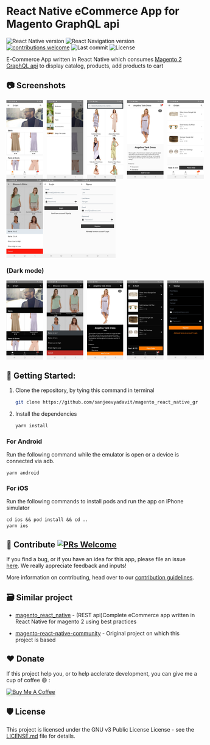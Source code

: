 # React Native eCommerce App for Magento GraphQL api

![React Native version](https://img.shields.io/github/package-json/dependency-version/sanjeevyadavit/magento_react_native_graphql/react-native)
![React Navigation version](https://img.shields.io/github/package-json/dependency-version/sanjeevyadavit/magento_react_native_graphql/@react-navigation/native?label=react-navigation)
[![contributions welcome](https://img.shields.io/badge/contributions-welcome-brightgreen.svg?style=flat)](https://github.com/sanjeevyadavit/magento_react_native_graphql/issues)
![Last commit](https://img.shields.io/github/last-commit/sanjeevyadavit/magento_react_native_graphql)
![License](https://img.shields.io/github/license/sanjeevyadavit/magento_react_native_graphql)


E-Commerce App written in React Native which consumes [Magento 2 GraphQL api](https://devdocs.magento.com/guides/v2.4/graphql/) to display catalog, products, add products to cart

## :camera: Screenshots

<div style="display:flex;" >
  <img src=".github/screenshots/light/1.jpg" width="19%" >
  <img src=".github/screenshots/light/2.jpg" style="margin-left:10px;" width="19%" >
  <img src=".github/screenshots/light/3.jpg" style="margin-left:10px;" width="19%" >
  <img src=".github/screenshots/light/4.jpg" style="margin-left:10px;" width="19%" >
  <img src=".github/screenshots/light/5.jpg" style="margin-left:10px;" width="19%" >
</div>

<div style="display:flex;" >
  <img src=".github/screenshots/light/6.jpg" width="19%" >
  <img src=".github/screenshots/light/7.jpg" width="19%" >
  <img src=".github/screenshots/light/8.jpg" width="19%" >
</div>

### (Dark mode)

<div style="display:flex;" >
  <img src=".github/screenshots/dark/1.jpg" width="19%" >
  <img src=".github/screenshots/dark/2.jpg" style="margin-left:10px;" width="19%" >
  <img src=".github/screenshots/dark/3.jpg" style="margin-left:10px;" width="19%" >
  <img src=".github/screenshots/dark/4.jpg" style="margin-left:10px;" width="19%" >
  <img src=".github/screenshots/dark/5.jpg" style="margin-left:10px;" width="19%" >
</div>

## 🚀 Getting Started:

1. Clone the repository, by tying this command in terminal

    ```sh
    git clone https://github.com/sanjeevyadavit/magento_react_native_graphql.git && cd magento_react_native_graphql

2. Install the dependencies 

    ```bash
    yarn install
    ```

### For Android

Run the following command while the emulator is open or a device is connected via adb.

``` 
yarn android
```

### For iOS

Run the following commands to install pods and run the app on iPhone simulator

``` 
cd ios && pod install && cd ..
yarn ios
```

## 🙋‍ Contribute [![PRs Welcome](https://img.shields.io/badge/PRs-welcome-brightgreen.svg?style=flat-square)](http://makeapullrequest.com) 

If you find a bug, or if you have an idea for this app, please file an issue [here](https://github.com/sanjeevyadavit/magento_react_native_graphql/issues). We really appreciate feedback and inputs!

More information on contributing, head over to our [contribution guidelines](CONTRIBUTING.md). 

## 🗃️ Similar project

* [magento_react_native](https://github.com/sanjeevyadavit/magento_react_native) - (REST api)Complete eCommerce app written in React Native for magento 2 using best practices

* [magento-react-native-community](https://github.com/troublediehard/magento-react-native-community) - Original project on which this project is based

## ♥️ Donate

If this project help you, or to help acclerate development, you can give me a cup of coffee :smile: :

<a href="https://www.buymeacoffee.com/sanjeevyadavit" target="_blank"><img src="https://www.buymeacoffee.com/assets/img/custom_images/orange_img.png" alt="Buy Me A Coffee" style="height: 41px !important;width: 174px !important;box-shadow: 0px 3px 2px 0px rgba(190, 190, 190, 0.5) !important;-webkit-box-shadow: 0px 3px 2px 0px rgba(190, 190, 190, 0.5) !important;" ></a>

## 🛡 License

This project is licensed under the GNU v3 Public License License - see the [LICENSE.md](LICENSE.md) file for details.
